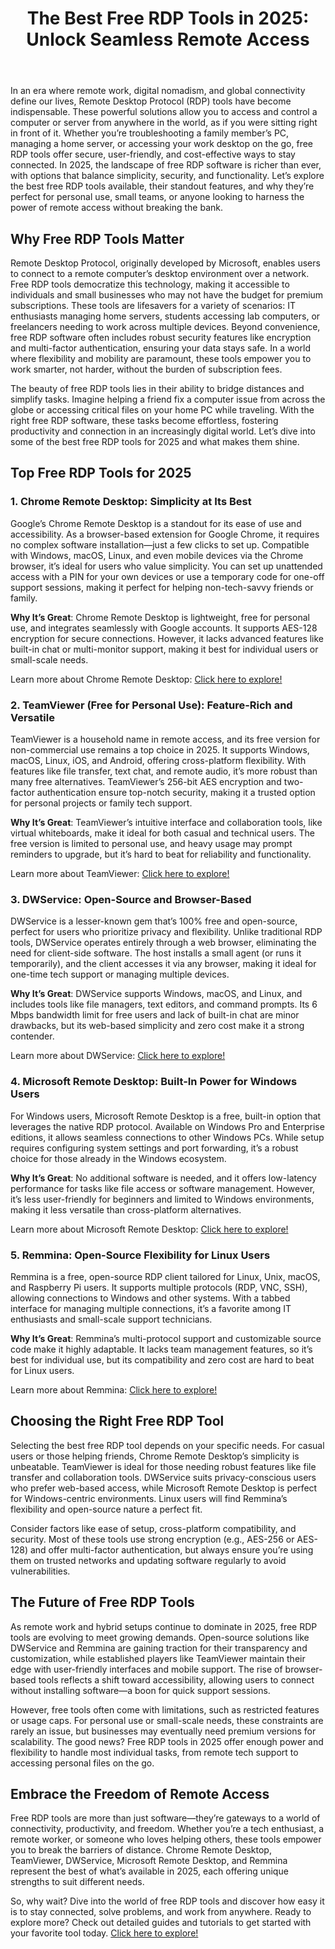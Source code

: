 <!DOCTYPE html>
<html lang="en">
<head>
    <meta charset="UTF-8">
    <meta name="viewport" content="width=device-width, initial-scale=1.0">
</head>
<body>
    <header>
        <h1>The Best Free RDP Tools in 2025: Unlock Seamless Remote Access</h1>
    </header>
    <main>
        <section>
            <p>In an era where remote work, digital nomadism, and global connectivity define our lives, Remote Desktop Protocol (RDP) tools have become indispensable. These powerful solutions allow you to access and control a computer or server from anywhere in the world, as if you were sitting right in front of it. Whether you’re troubleshooting a family member’s PC, managing a home server, or accessing your work desktop on the go, free RDP tools offer secure, user-friendly, and cost-effective ways to stay connected. In 2025, the landscape of free RDP software is richer than ever, with options that balance simplicity, security, and functionality. Let’s explore the best free RDP tools available, their standout features, and why they’re perfect for personal use, small teams, or anyone looking to harness the power of remote access without breaking the bank.</p>
        </section>
        <section>
            <h2>Why Free RDP Tools Matter</h2>
            <p>Remote Desktop Protocol, originally developed by Microsoft, enables users to connect to a remote computer’s desktop environment over a network. Free RDP tools democratize this technology, making it accessible to individuals and small businesses who may not have the budget for premium subscriptions. These tools are lifesavers for a variety of scenarios: IT enthusiasts managing home servers, students accessing lab computers, or freelancers needing to work across multiple devices. Beyond convenience, free RDP software often includes robust security features like encryption and multi-factor authentication, ensuring your data stays safe. In a world where flexibility and mobility are paramount, these tools empower you to work smarter, not harder, without the burden of subscription fees.</p>
            <p>The beauty of free RDP tools lies in their ability to bridge distances and simplify tasks. Imagine helping a friend fix a computer issue from across the globe or accessing critical files on your home PC while traveling. With the right free RDP software, these tasks become effortless, fostering productivity and connection in an increasingly digital world. Let’s dive into some of the best free RDP tools for 2025 and what makes them shine.</p>
        </section>
        <section>
            <h2>Top Free RDP Tools for 2025</h2>
            <section>
                <h3>1. Chrome Remote Desktop: Simplicity at Its Best</h3>
                <p>Google’s Chrome Remote Desktop is a standout for its ease of use and accessibility. As a browser-based extension for Google Chrome, it requires no complex software installation—just a few clicks to set up. Compatible with Windows, macOS, Linux, and even mobile devices via the Chrome browser, it’s ideal for users who value simplicity. You can set up unattended access with a PIN for your own devices or use a temporary code for one-off support sessions, making it perfect for helping non-tech-savvy friends or family.</p>
                <p><strong>Why It’s Great</strong>: Chrome Remote Desktop is lightweight, free for personal use, and integrates seamlessly with Google accounts. It supports AES-128 encryption for secure connections. However, it lacks advanced features like built-in chat or multi-monitor support, making it best for individual users or small-scale needs.</p>
                <p>Learn more about Chrome Remote Desktop: <a href="https://lhinspire.com/fresh-easy-summer-dinners-5-recipes-to-celebrate-the-season/">Click here to explore!</a></p>
            </section>
            <section>
                <h3>2. TeamViewer (Free for Personal Use): Feature-Rich and Versatile</h3>
                <p>TeamViewer is a household name in remote access, and its free version for non-commercial use remains a top choice in 2025. It supports Windows, macOS, Linux, iOS, and Android, offering cross-platform flexibility. With features like file transfer, text chat, and remote audio, it’s more robust than many free alternatives. TeamViewer’s 256-bit AES encryption and two-factor authentication ensure top-notch security, making it a trusted option for personal projects or family tech support.</p>
                <p><strong>Why It’s Great</strong>: TeamViewer’s intuitive interface and collaboration tools, like virtual whiteboards, make it ideal for both casual and technical users. The free version is limited to personal use, and heavy usage may prompt reminders to upgrade, but it’s hard to beat for reliability and functionality.</p>
                <p>Learn more about TeamViewer: <a href="https://lhinspire.com/five-show-stopping-recipes-to-impress-your-guests/">Click here to explore!</a></p>
            </section>
            <section>
                <h3>3. DWService: Open-Source and Browser-Based</h3>
                <p>DWService is a lesser-known gem that’s 100% free and open-source, perfect for users who prioritize privacy and flexibility. Unlike traditional RDP tools, DWService operates entirely through a web browser, eliminating the need for client-side software. The host installs a small agent (or runs it temporarily), and the client accesses it via any browser, making it ideal for one-time tech support or managing multiple devices.</p>
                <p><strong>Why It’s Great</strong>: DWService supports Windows, macOS, and Linux, and includes tools like file managers, text editors, and command prompts. Its 6 Mbps bandwidth limit for free users and lack of built-in chat are minor drawbacks, but its web-based simplicity and zero cost make it a strong contender.</p>
                <p>Learn more about DWService: <a href="https://lhinspire.com/five-show-stopping-recipes-to-impress-your-guests/">Click here to explore!</a></p>
            </section>
            <section>
                <h3>4. Microsoft Remote Desktop: Built-In Power for Windows Users</h3>
                <p>For Windows users, Microsoft Remote Desktop is a free, built-in option that leverages the native RDP protocol. Available on Windows Pro and Enterprise editions, it allows seamless connections to other Windows PCs. While setup requires configuring system settings and port forwarding, it’s a robust choice for those already in the Windows ecosystem.</p>
                <p><strong>Why It’s Great</strong>: No additional software is needed, and it offers low-latency performance for tasks like file access or software management. However, it’s less user-friendly for beginners and limited to Windows environments, making it less versatile than cross-platform alternatives.</p>
                <p>Learn more about Microsoft Remote Desktop: <a href="https://lhinspire.com/springtime-sips-five-refreshing-mocktails-to-impress-your-guests/">Click here to explore!</a></p>
            </section>
            <section>
                <h3>5. Remmina: Open-Source Flexibility for Linux Users</h3>
                <p>Remmina is a free, open-source RDP client tailored for Linux, Unix, macOS, and Raspberry Pi users. It supports multiple protocols (RDP, VNC, SSH), allowing connections to Windows and other systems. With a tabbed interface for managing multiple connections, it’s a favorite among IT enthusiasts and small-scale support technicians.</p>
                <p><strong>Why It’s Great</strong>: Remmina’s multi-protocol support and customizable source code make it highly adaptable. It lacks team management features, so it’s best for individual use, but its compatibility and zero cost are hard to beat for Linux users.</p>
                <p>Learn more about Remmina: <a href="https://lhinspire.com/fresh-spring-appetizers-to-welcome-the-season/">Click here to explore!</a></p>
            </section>
        </section>
        <section>
            <h2>Choosing the Right Free RDP Tool</h2>
            <p>Selecting the best free RDP tool depends on your specific needs. For casual users or those helping friends, Chrome Remote Desktop’s simplicity is unbeatable. TeamViewer is ideal for those needing robust features like file transfer and collaboration tools. DWService suits privacy-conscious users who prefer web-based access, while Microsoft Remote Desktop is perfect for Windows-centric environments. Linux users will find Remmina’s flexibility and open-source nature a perfect fit.</p>
            <p>Consider factors like ease of setup, cross-platform compatibility, and security. Most of these tools use strong encryption (e.g., AES-256 or AES-128) and offer multi-factor authentication, but always ensure you’re using them on trusted networks and updating software regularly to avoid vulnerabilities.</p>
        </section>
        <section>
            <h2>The Future of Free RDP Tools</h2>
            <p>As remote work and hybrid setups continue to dominate in 2025, free RDP tools are evolving to meet growing demands. Open-source solutions like DWService and Remmina are gaining traction for their transparency and customization, while established players like TeamViewer maintain their edge with user-friendly interfaces and mobile support. The rise of browser-based tools reflects a shift toward accessibility, allowing users to connect without installing software—a boon for quick support sessions.</p>
            <p>However, free tools often come with limitations, such as restricted features or usage caps. For personal use or small-scale needs, these constraints are rarely an issue, but businesses may eventually need premium versions for scalability. The good news? Free RDP tools in 2025 offer enough power and flexibility to handle most individual tasks, from remote tech support to accessing personal files on the go.</p>
        </section>
        <section>
            <h2>Embrace the Freedom of Remote Access</h2>
            <p>Free RDP tools are more than just software—they’re gateways to a world of connectivity, productivity, and freedom. Whether you’re a tech enthusiast, a remote worker, or someone who loves helping others, these tools empower you to break the barriers of distance. Chrome Remote Desktop, TeamViewer, DWService, Microsoft Remote Desktop, and Remmina represent the best of what’s available in 2025, each offering unique strengths to suit different needs.</p>
            <p>So, why wait? Dive into the world of free RDP tools and discover how easy it is to stay connected, solve problems, and work from anywhere. Ready to explore more? Check out detailed guides and tutorials to get started with your favorite tool today. <a href="https://lhinspire.com/">Click here to explore!</a></p>
        </section>
    </main>
</body>
</html>
